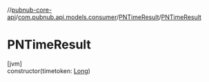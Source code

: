//[pubnub-core-api](../../../index.md)/[com.pubnub.api.models.consumer](../index.md)/[PNTimeResult](index.md)/[PNTimeResult](-p-n-time-result.md)

# PNTimeResult

[jvm]\
constructor(timetoken: [Long](https://kotlinlang.org/api/latest/jvm/stdlib/kotlin/-long/index.html))
